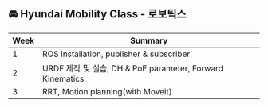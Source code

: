 ## 🚘 Hyundai Mobility Class - 로보틱스

|Week| Summary |
|---|---|
|1| ROS installation, publisher & subscriber |
|2| URDF 제작 및 실습, DH & PoE parameter, Forward Kinematics|
|3| RRT, Motion planning(with Moveit)  |
